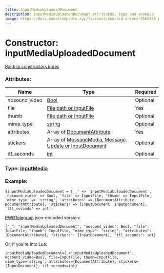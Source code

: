 ```yaml
---
title: inputMediaUploadedDocument
description: inputMediaUploadedDocument attributes, type and example
image: https://docs.madelineproto.xyz/favicons/android-chrome-256x256.png
---
```

# Constructor: inputMediaUploadedDocument  
[Back to constructors index](index.md)



### Attributes:

| Name     |    Type       | Required |
|----------|---------------|----------|
|nosound\_video|[Bool](../types/Bool.md) | Optional|
|file|[File path or InputFile](../types/InputFile.md) | Yes|
|thumb|[File path or InputFile](../types/InputFile.md) | Optional|
|mime\_type|[string](../types/string.md) | Optional|
|attributes|Array of [DocumentAttribute](../types/DocumentAttribute.md) | Yes|
|stickers|Array of [MessageMedia, Message, Update or InputDocument](../types/InputDocument.md) | Optional|
|ttl\_seconds|[int](../types/int.md) | Optional|



### Type: [InputMedia](../types/InputMedia.md)


### Example:

```
$inputMediaUploadedDocument = ['_' => 'inputMediaUploadedDocument', 'nosound_video' => Bool, 'file' => InputFile, 'thumb' => InputFile, 'mime_type' => 'string', 'attributes' => [DocumentAttribute, DocumentAttribute], 'stickers' => [InputDocument, InputDocument], 'ttl_seconds' => int];
```  

[PWRTelegram](https://pwrtelegram.xyz) json-encoded version:

```
{"_": "inputMediaUploadedDocument", "nosound_video": Bool, "file": InputFile, "thumb": InputFile, "mime_type": "string", "attributes": [DocumentAttribute], "stickers": [InputDocument], "ttl_seconds": int}
```


Or, if you're into Lua:  


```
inputMediaUploadedDocument={_='inputMediaUploadedDocument', nosound_video=Bool, file=InputFile, thumb=InputFile, mime_type='string', attributes={DocumentAttribute}, stickers={InputDocument}, ttl_seconds=int}

```


